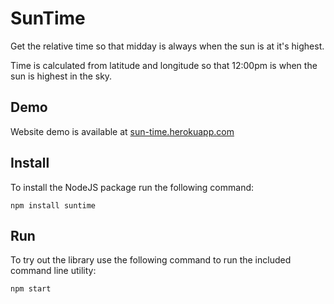 # SunTime
Get the relative time so that midday is always when the sun is at it's highest.

Time is calculated from latitude and longitude so that 12:00pm is when the sun is highest in the sky.

## Demo
Website demo is available at [sun-time.herokuapp.com](https://sun-time.herokuapp.com/)

## Install
To install the NodeJS package run the following command:
```
npm install suntime
```

## Run
To try out the library use the following command to run the included command line utility:
```
npm start
```